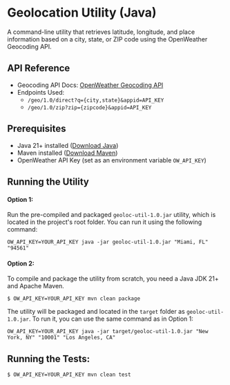 # Geolocation Utility (Java)

A command-line utility that retrieves latitude, longitude, and place information based on a city, state, or ZIP code using the OpenWeather Geocoding API.

## API Reference
- Geocoding API Docs: [OpenWeather Geocoding API](https://openweathermap.org/api/geocoding-api)
- Endpoints Used:
  - `/geo/1.0/direct?q={city,state}&appid=API_KEY`
  - `/geo/1.0/zip?zip={zipcode}&appid=API_KEY`

## Prerequisites
- Java 21+ installed ([Download Java](https://adoptium.net/))
- Maven installed ([Download Maven](https://maven.apache.org/download.cgi))
- OpenWeather API Key (set as an environment variable `OW_API_KEY`)

## Running the Utility
#### Option 1:
Run the pre-compiled and packaged `geoloc-util-1.0.jar` utility, which is located in the project's root folder. You can run it using the following command: 

`OW_API_KEY=YOUR_API_KEY java -jar geoloc-util-1.0.jar "Miami, FL" "94561"`

#### Option 2:
To compile and package the utility from scratch, you need a Java JDK 21+ and Apache Maven.

`$ OW_API_KEY=YOUR_API_KEY mvn clean package`

The utility will be packaged and located in the `target` folder as `geoloc-util-1.0.jar`. To run it, you can use the same command as in Option 1:

`OW_API_KEY=YOUR_API_KEY java -jar target/geoloc-util-1.0.jar "New York, NY" "10001" "Los Angeles, CA"`

## Running the Tests:
`$ OW_API_KEY=YOUR_API_KEY mvn clean test`

